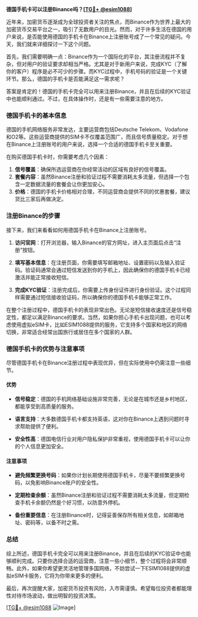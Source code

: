 **德国手机卡可以注册Binance吗？[[TG💪+ @esim1088](https://t.me/s/esim1088)]**

近年来，加密货币逐渐成为全球投资者关注的焦点，而Binance作为世界上最大的加密货币交易平台之一，吸引了无数用户的目光。然而，对于许多生活在德国的用户来说，是否能使用德国的手机卡在Binance上注册账号成了一个常见的疑问。今天，我们就来详细探讨一下这个问题。

首先，我们需要明确一点：Binance作为一个国际化的平台，其注册流程并不复杂，但对用户的验证要求却相当严格。尤其是对于新用户来说，完成KYC（了解你的客户）程序是必不可少的步骤。而KYC过程中，手机号码的验证是一个关键环节。那么，德国的手机卡是否能满足这一需求呢？

答案是肯定的！德国的手机卡完全可以用来注册Binance，并且在后续的KYC验证中也能顺利通过。不过，在具体操作时，还是有一些需要注意的地方。

### 德国手机卡的基本信息

德国的手机网络服务非常发达，主要运营商包括Deutsche Telekom、Vodafone和O2等。这些运营商提供的SIM卡不仅覆盖范围广，而且信号质量稳定。对于想在Binance上注册账号的用户来说，选择一个合适的德国手机卡至关重要。

在购买德国手机卡时，你需要考虑几个因素：
1. **信号覆盖**：确保所选运营商在你经常活动的区域有良好的信号覆盖。
2. **套餐内容**：虽然Binance注册和验证过程不需要消耗太多流量，但选择一个包含一定数据流量的套餐会让你更加安心。
3. **价格**：德国的手机卡价格相对合理，不同运营商会提供不同的优惠套餐，建议货比三家后再做决定。

### 注册Binance的步骤

接下来，我们来看看如何用德国手机卡在Binance上注册账号。

1. **访问官网**：打开浏览器，输入Binance的官方网址，进入主页面后点击“注册”按钮。
   
2. **填写基本信息**：在注册页面，你需要填写邮箱地址、设置密码以及输入验证码。验证码通常会通过短信发送到你的手机上，因此确保你的德国手机卡已经激活并能正常接收短信。

3. **完成KYC验证**：注册完成后，你需要上传身份证件进行身份验证。这个过程同样需要通过短信接收验证码，所以确保你的德国手机卡能够正常工作。

在整个注册过程中，德国手机卡的表现非常出色。无论是短信接收速度还是信号稳定性，都足以满足Binance的要求。当然，如果你担心手机卡出现问题，也可以考虑使用虚拟eSIM卡，比如ESIM1088提供的服务，它支持多个国家和地区的网络切换，非常适合经常出国旅行或居住在多个国家的人群。

### 德国手机卡的优势与注意事项

尽管德国手机卡在Binance注册过程中表现优异，但在实际使用中仍需注意一些细节。

#### 优势

- **信号稳定**：德国的手机网络基础设施非常完善，无论是在城市还是乡村地区，都能享受到高质量的服务。
  
- **语言支持**：大多数德国手机卡都支持英语，这对你在Binance上遇到问题时寻求帮助提供了便利。

- **安全性高**：德国电信行业对用户隐私保护非常重视，使用德国手机卡可以让你的个人信息更加安全。

#### 注意事项

- **避免频繁更换号码**：如果你计划长期使用德国手机卡，尽量不要频繁更换号码，以免影响Binance账户的安全性。

- **定期检查余额**：虽然Binance注册和验证过程不需要消耗太多流量，但定期检查手机卡余额仍然是个好习惯，以防意外停机。

- **备份重要信息**：在注册Binance时，记得妥善保存所有相关信息，如邮箱地址、密码等，以备不时之需。

### 总结

综上所述，德国手机卡完全可以用来注册Binance，并且在后续的KYC验证中也能够顺利完成。只要你选择合适的运营商，注意一些小细节，整个过程将会非常顺畅。此外，如果你希望更灵活地管理多国网络，不妨尝试一下ESIM1088提供的虚拟eSIM卡服务，它将为你带来更多的便利。

最后，再次提醒大家，加密货币投资有风险，入市需谨慎。希望每位投资者都能理性对待市场波动，做出明智的投资决策。

[[TG💪+ @esim1088](https://t.me/s/esim1088) ![Image](https://i.postimg.cc/4NQfJmqS/Snipaste-2025-05-13-00-14-12.png)]